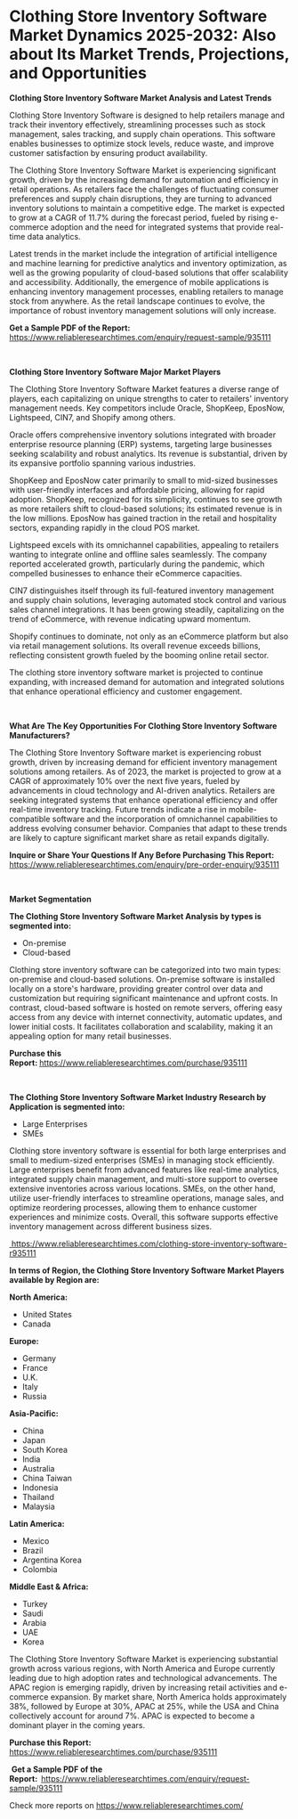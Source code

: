 <p><h1>Clothing Store Inventory Software Market Dynamics 2025-2032: Also about Its Market Trends, Projections, and Opportunities</h1></p><p><strong>Clothing Store Inventory Software Market Analysis and Latest Trends</strong></p>
<p><p>Clothing Store Inventory Software is designed to help retailers manage and track their inventory effectively, streamlining processes such as stock management, sales tracking, and supply chain operations. This software enables businesses to optimize stock levels, reduce waste, and improve customer satisfaction by ensuring product availability.</p><p>The Clothing Store Inventory Software Market is experiencing significant growth, driven by the increasing demand for automation and efficiency in retail operations. As retailers face the challenges of fluctuating consumer preferences and supply chain disruptions, they are turning to advanced inventory solutions to maintain a competitive edge. The market is expected to grow at a CAGR of 11.7% during the forecast period, fueled by rising e-commerce adoption and the need for integrated systems that provide real-time data analytics.</p><p>Latest trends in the market include the integration of artificial intelligence and machine learning for predictive analytics and inventory optimization, as well as the growing popularity of cloud-based solutions that offer scalability and accessibility. Additionally, the emergence of mobile applications is enhancing inventory management processes, enabling retailers to manage stock from anywhere. As the retail landscape continues to evolve, the importance of robust inventory management solutions will only increase.</p></p>
<p><strong>Get a Sample PDF of the Report:&nbsp;</strong> <a href="https://www.reliableresearchtimes.com/enquiry/request-sample/935111?utm_campaign=2464&utm_medium=2&utm_source=Github&utm_content=ia&utm_term=07032025&utm_id=clothing-store-inventory-software">https://www.reliableresearchtimes.com/enquiry/request-sample/935111</a></p>
<p>&nbsp;</p>
<p><strong>Clothing Store Inventory Software Major Market Players</strong></p>
<p><p>The Clothing Store Inventory Software Market features a diverse range of players, each capitalizing on unique strengths to cater to retailers' inventory management needs. Key competitors include Oracle, ShopKeep, EposNow, Lightspeed, CIN7, and Shopify among others. </p><p>Oracle offers comprehensive inventory solutions integrated with broader enterprise resource planning (ERP) systems, targeting large businesses seeking scalability and robust analytics. Its revenue is substantial, driven by its expansive portfolio spanning various industries.</p><p>ShopKeep and EposNow cater primarily to small to mid-sized businesses with user-friendly interfaces and affordable pricing, allowing for rapid adoption. ShopKeep, recognized for its simplicity, continues to see growth as more retailers shift to cloud-based solutions; its estimated revenue is in the low millions. EposNow has gained traction in the retail and hospitality sectors, expanding rapidly in the cloud POS market.</p><p>Lightspeed excels with its omnichannel capabilities, appealing to retailers wanting to integrate online and offline sales seamlessly. The company reported accelerated growth, particularly during the pandemic, which compelled businesses to enhance their eCommerce capacities.</p><p>CIN7 distinguishes itself through its full-featured inventory management and supply chain solutions, leveraging automated stock control and various sales channel integrations. It has been growing steadily, capitalizing on the trend of eCommerce, with revenue indicating upward momentum.</p><p>Shopify continues to dominate, not only as an eCommerce platform but also via retail management solutions. Its overall revenue exceeds billions, reflecting consistent growth fueled by the booming online retail sector.</p><p>The clothing store inventory software market is projected to continue expanding, with increased demand for automation and integrated solutions that enhance operational efficiency and customer engagement.</p></p>
<p>&nbsp;</p>
<p><strong>What Are The Key Opportunities For Clothing Store Inventory Software Manufacturers?</strong></p>
<p><p>The Clothing Store Inventory Software market is experiencing robust growth, driven by increasing demand for efficient inventory management solutions among retailers. As of 2023, the market is projected to grow at a CAGR of approximately 10% over the next five years, fueled by advancements in cloud technology and AI-driven analytics. Retailers are seeking integrated systems that enhance operational efficiency and offer real-time inventory tracking. Future trends indicate a rise in mobile-compatible software and the incorporation of omnichannel capabilities to address evolving consumer behavior. Companies that adapt to these trends are likely to capture significant market share as retail expands digitally.</p></p>
<p><strong>Inquire or Share Your Questions If Any Before Purchasing This Report:</strong> <a href="https://www.reliableresearchtimes.com/enquiry/pre-order-enquiry/935111?utm_campaign=2464&utm_medium=2&utm_source=Github&utm_content=ia&utm_term=07032025&utm_id=clothing-store-inventory-software">https://www.reliableresearchtimes.com/enquiry/pre-order-enquiry/935111</a></p>
<p>&nbsp;</p>
<p><strong>Market Segmentation</strong></p>
<p><strong>The Clothing Store Inventory Software Market Analysis by types is segmented into:</strong></p>
<p><ul><li>On-premise</li><li>Cloud-based</li></ul></p>
<p><p>Clothing store inventory software can be categorized into two main types: on-premise and cloud-based solutions. On-premise software is installed locally on a store's hardware, providing greater control over data and customization but requiring significant maintenance and upfront costs. In contrast, cloud-based software is hosted on remote servers, offering easy access from any device with internet connectivity, automatic updates, and lower initial costs. It facilitates collaboration and scalability, making it an appealing option for many retail businesses.</p></p>
<p><strong>Purchase this Report:&nbsp;</strong><a href="https://www.reliableresearchtimes.com/purchase/935111?utm_campaign=2464&utm_medium=2&utm_source=Github&utm_content=ia&utm_term=07032025&utm_id=clothing-store-inventory-software">https://www.reliableresearchtimes.com/purchase/935111</a></p>
<p>&nbsp;</p>
<p><strong>The Clothing Store Inventory Software Market Industry Research by Application is segmented into:</strong></p>
<p><ul><li>Large Enterprises</li><li>SMEs</li></ul></p>
<p><p>Clothing store inventory software is essential for both large enterprises and small to medium-sized enterprises (SMEs) in managing stock efficiently. Large enterprises benefit from advanced features like real-time analytics, integrated supply chain management, and multi-store support to oversee extensive inventories across various locations. SMEs, on the other hand, utilize user-friendly interfaces to streamline operations, manage sales, and optimize reordering processes, allowing them to enhance customer experiences and minimize costs. Overall, this software supports effective inventory management across different business sizes.</p></p>
<p><a href="https://www.reliableresearchtimes.com/clothing-store-inventory-software-r935111?utm_campaign=2464&utm_medium=2&utm_source=Github&utm_content=ia&utm_term=07032025&utm_id=clothing-store-inventory-software">&nbsp;https://www.reliableresearchtimes.com/clothing-store-inventory-software-r935111</a></p>
<p><strong>In terms of Region, the Clothing Store Inventory Software Market Players available by Region are:</strong></p>
<p>
    <p> <strong> North America: </strong>
        <ul>
            <li>United States</li>
            <li>Canada</li>
        </ul>
        </p> 
    <p> <strong> Europe: </strong>
        <ul>
            <li>Germany</li>
            <li>France</li>
            <li>U.K.</li>
            <li>Italy</li>
            <li>Russia</li>
        </ul>
        </p> 
    <p> <strong> Asia-Pacific: </strong>
        <ul>
            <li>China</li>
            <li>Japan</li>
            <li>South Korea</li>
            <li>India</li>
            <li>Australia</li>
            <li>China Taiwan</li>
            <li>Indonesia</li>
            <li>Thailand</li>
            <li>Malaysia</li>
        </ul>
        </p> 
    <p> <strong> Latin America: </strong>
        <ul>
            <li>Mexico</li>
            <li>Brazil</li>
            <li>Argentina Korea</li>
            <li>Colombia</li>
        </ul>
        </p> 
    <p> <strong> Middle East & Africa: </strong>
        <ul>
            <li>Turkey</li>
            <li>Saudi</li>
            <li>Arabia</li>
            <li>UAE</li>
            <li>Korea</li>
        </ul>
    </p>
    </p>
<p><p>The Clothing Store Inventory Software Market is experiencing substantial growth across various regions, with North America and Europe currently leading due to high adoption rates and technological advancements. The APAC region is emerging rapidly, driven by increasing retail activities and e-commerce expansion. By market share, North America holds approximately 38%, followed by Europe at 30%, APAC at 25%, while the USA and China collectively account for around 7%. APAC is expected to become a dominant player in the coming years.</p></p>
<p><strong>Purchase this Report: </strong><a href="https://www.reliableresearchtimes.com/purchase/935111?utm_campaign=2464&utm_medium=2&utm_source=Github&utm_content=ia&utm_term=07032025&utm_id=clothing-store-inventory-software">https://www.reliableresearchtimes.com/purchase/935111</a></p>
<p>&nbsp;<strong>Get a Sample PDF of the Report:&nbsp;&nbsp;</strong><a href="https://www.reliableresearchtimes.com/enquiry/request-sample/935111?utm_campaign=2464&utm_medium=2&utm_source=Github&utm_content=ia&utm_term=07032025&utm_id=clothing-store-inventory-software">https://www.reliableresearchtimes.com/enquiry/request-sample/935111</a></p>
<p><strong></strong></p>
<p>Check more reports on <a href="https://www.reliableresearchtimes.com/?utm_campaign=2464&utm_medium=2&utm_source=Github&utm_content=ia&utm_term=07032025&utm_id=clothing-store-inventory-software">https://www.reliableresearchtimes.com/</a></p>